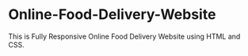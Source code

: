 # Online-Food-Delivery-Website
This is Fully Responsive Online Food Delivery Website  using HTML and CSS.
